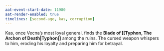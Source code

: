 ```yaml
---
aat-event-start-date: 11980
aat-render-enabled: true
timelines: [second-age, kas, corruption]
---
```



Kas, once Vecna’s most loyal general, finds the **Blade of [[Typhon, The Archon of Death|Typhon]]** among the ruins. The cursed weapon whispers to him, eroding his loyalty and preparing him for betrayal.
